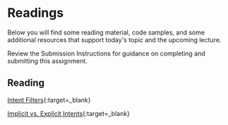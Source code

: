# Readings

Below you will find some reading material, code samples, and some additional resources that support today's topic and the upcoming lecture.

Review the Submission Instructions for guidance on completing and submitting this assignment.

## Reading

[Intent Filters](https://developer.android.com/training/basics/intents/filters){:target=_blank}

<!-- Mix it up! Create the questions with pointed answers, fill in the blank, or opinion/open ended -->

[Implicit vs. Explicit Intents](https://developer.android.com/guide/components/intents-filters#Types){:target=_blank}

<!-- Mix it up! Create the questions with pointed answers, fill in the blank, or opinion/open ended -->
